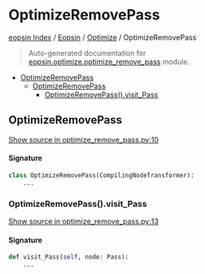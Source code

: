 # OptimizeRemovePass

[eopsin Index](../../README.md#eopsin-index) /
[Eopsin](../index.md#eopsin) /
[Optimize](./index.md#optimize) /
OptimizeRemovePass

> Auto-generated documentation for [eopsin.optimize.optimize_remove_pass](https://github.com/ImperatorLang/eopsin/blob/feat/docs/eopsin/optimize/optimize_remove_pass.py) module.

- [OptimizeRemovePass](#optimizeremovepass)
  - [OptimizeRemovePass](#optimizeremovepass-1)
    - [OptimizeRemovePass().visit_Pass](#optimizeremovepass()visit_pass)

## OptimizeRemovePass

[Show source in optimize_remove_pass.py:10](https://github.com/ImperatorLang/eopsin/blob/feat/docs/eopsin/optimize/optimize_remove_pass.py#L10)

#### Signature

```python
class OptimizeRemovePass(CompilingNodeTransformer):
    ...
```

### OptimizeRemovePass().visit_Pass

[Show source in optimize_remove_pass.py:13](https://github.com/ImperatorLang/eopsin/blob/feat/docs/eopsin/optimize/optimize_remove_pass.py#L13)

#### Signature

```python
def visit_Pass(self, node: Pass):
    ...
```